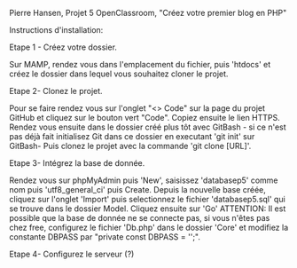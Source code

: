Pierre Hansen, Projet 5 OpenClassroom, "Créez votre premier blog en PHP"

Instructions d'installation:


Etape 1 - Créez votre dossier.

Sur MAMP, rendez vous dans l'emplacement du fichier, puis 'htdocs' et créez le dossier dans lequel vous souhaitez cloner le projet.


Etape 2- Clonez le projet.

Pour se faire rendez vous sur l'onglet "<> Code" sur la page du projet GitHub et cliquez sur le bouton vert "Code". Copiez ensuite le lien HTTPS.
Rendez vous ensuite dans le dossier créé plus tôt avec GitBash - si ce n'est pas déjà fait initialisez Git dans ce dossier en executant 'git init' sur GitBash-
Puis clonez le projet avec la commande 'git clone [URL]'.


Etape 3- Intégrez la base de donnée.

Rendez vous sur phpMyAdmin puis 'New', saisissez 'databasep5' comme nom puis 'utf8_general_ci' puis Create.
Depuis la nouvelle base créée, cliquez sur l'onglet 'Import' puis selectionnez le fichier 'databasep5.sql' qui se trouve dans le dossier Model. Cliquez ensuite sur 'Go'
ATTENTION: Il est possible que la base de donnée ne se connecte pas, si vous n'êtes pas chez free, configurez le fichier 'Db.php' dans le dossier 'Core' et modifiez la constante DBPASS par "private const DBPASS = '';".


Etape 4- Configurez le serveur (?)